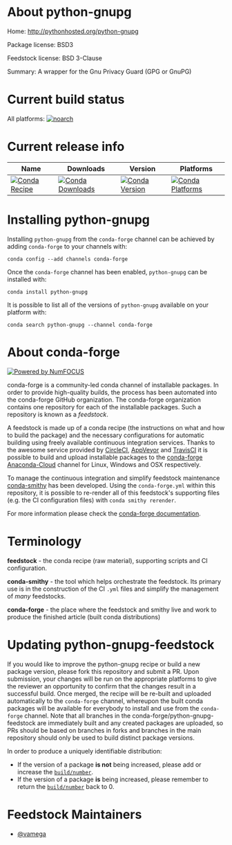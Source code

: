 <!--
# -*- mode: jinja -*-
-->

About python-gnupg
==================

Home: http://pythonhosted.org/python-gnupg

Package license: BSD3

Feedstock license: BSD 3-Clause

Summary: A wrapper for the Gnu Privacy Guard (GPG or GnuPG)



Current build status
====================

All platforms:
[![noarch](https://img.shields.io/circleci/project/github/conda-forge/python-gnupg-feedstock/master.svg?label=noarch)](https://circleci.com/gh/conda-forge/python-gnupg-feedstock)

Current release info
====================

| Name | Downloads | Version | Platforms |
| --- | --- | --- | --- |
| [![Conda Recipe](https://img.shields.io/badge/recipe-python--gnupg-green.svg)](https://anaconda.org/conda-forge/python-gnupg) | [![Conda Downloads](https://img.shields.io/conda/dn/conda-forge/python-gnupg.svg)](https://anaconda.org/conda-forge/python-gnupg) | [![Conda Version](https://img.shields.io/conda/vn/conda-forge/python-gnupg.svg)](https://anaconda.org/conda-forge/python-gnupg) | [![Conda Platforms](https://img.shields.io/conda/pn/conda-forge/python-gnupg.svg)](https://anaconda.org/conda-forge/python-gnupg) |

Installing python-gnupg
=======================

Installing `python-gnupg` from the `conda-forge` channel can be achieved by adding `conda-forge` to your channels with:

```
conda config --add channels conda-forge
```

Once the `conda-forge` channel has been enabled, `python-gnupg` can be installed with:

```
conda install python-gnupg
```

It is possible to list all of the versions of `python-gnupg` available on your platform with:

```
conda search python-gnupg --channel conda-forge
```


About conda-forge
=================

[![Powered by NumFOCUS](https://img.shields.io/badge/powered%20by-NumFOCUS-orange.svg?style=flat&colorA=E1523D&colorB=007D8A)](http://numfocus.org)

conda-forge is a community-led conda channel of installable packages.
In order to provide high-quality builds, the process has been automated into the
conda-forge GitHub organization. The conda-forge organization contains one repository
for each of the installable packages. Such a repository is known as a *feedstock*.

A feedstock is made up of a conda recipe (the instructions on what and how to build
the package) and the necessary configurations for automatic building using freely
available continuous integration services. Thanks to the awesome service provided by
[CircleCI](https://circleci.com/), [AppVeyor](https://www.appveyor.com/)
and [TravisCI](https://travis-ci.org/) it is possible to build and upload installable
packages to the [conda-forge](https://anaconda.org/conda-forge)
[Anaconda-Cloud](https://anaconda.org/) channel for Linux, Windows and OSX respectively.

To manage the continuous integration and simplify feedstock maintenance
[conda-smithy](https://github.com/conda-forge/conda-smithy) has been developed.
Using the ``conda-forge.yml`` within this repository, it is possible to re-render all of
this feedstock's supporting files (e.g. the CI configuration files) with ``conda smithy rerender``.

For more information please check the [conda-forge documentation](https://conda-forge.org/docs/).

Terminology
===========

**feedstock** - the conda recipe (raw material), supporting scripts and CI configuration.

**conda-smithy** - the tool which helps orchestrate the feedstock.
                   Its primary use is in the construction of the CI ``.yml`` files
                   and simplify the management of *many* feedstocks.

**conda-forge** - the place where the feedstock and smithy live and work to
                  produce the finished article (built conda distributions)


Updating python-gnupg-feedstock
===============================

If you would like to improve the python-gnupg recipe or build a new
package version, please fork this repository and submit a PR. Upon submission,
your changes will be run on the appropriate platforms to give the reviewer an
opportunity to confirm that the changes result in a successful build. Once
merged, the recipe will be re-built and uploaded automatically to the
`conda-forge` channel, whereupon the built conda packages will be available for
everybody to install and use from the `conda-forge` channel.
Note that all branches in the conda-forge/python-gnupg-feedstock are
immediately built and any created packages are uploaded, so PRs should be based
on branches in forks and branches in the main repository should only be used to
build distinct package versions.

In order to produce a uniquely identifiable distribution:
 * If the version of a package **is not** being increased, please add or increase
   the [``build/number``](https://conda.io/docs/user-guide/tasks/build-packages/define-metadata.html#build-number-and-string).
 * If the version of a package **is** being increased, please remember to return
   the [``build/number``](https://conda.io/docs/user-guide/tasks/build-packages/define-metadata.html#build-number-and-string)
   back to 0.

Feedstock Maintainers
=====================

* [@vamega](https://github.com/vamega/)

